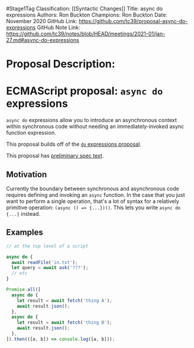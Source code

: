 #Stage1Tag
Classification: [[Syntactic Changes]]
Title: async do expressions
Authors: Ron Buckton
Champions: Ron Buckton
Date: November 2020
GitHub Link: https://github.com/tc39/proposal-async-do-expressions
GitHub Note Link: https://github.com/tc39/notes/blob/HEAD/meetings/2021-01/jan-27.md#async-do-expressions

# Proposal Description:
# ECMAScript proposal: `async do` expressions

`async do` expressions allow you to introduce an asynchronous context within synchronous code without needing an immediately-invoked async function expression.

This proposal builds off of the [`do` expressions proposal](https://github.com/tc39/proposal-do-expressions).

This proposal has [preliminary spec text](https://tc39.github.io/proposal-async-do-expressions/).

## Motivation

Currently the boundary between synchronous and asynchronous code requires defining and invoking an `async` function. In the case that you just want to perform a single operation, that's a lot of syntax for a relatively primitive operation: `(async () => {...})()`. This lets you write `async do {...}` instead.

## Examples

```js
// at the top level of a script

async do {
  await readFile('in.txt');
  let query = await ask('???');
  // etc
}
```

```js
Promise.all([
  async do {
    let result = await fetch('thing A');
    await result.json();
  },
  async do {
    let result = await fetch('thing B');
    await result.json();
  },
]).then(([a, b]) => console.log([a, b]));
```
